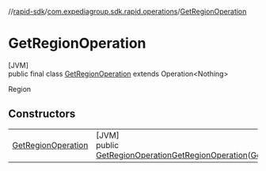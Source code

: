 //[rapid-sdk](../../../index.md)/[com.expediagroup.sdk.rapid.operations](../index.md)/[GetRegionOperation](index.md)

# GetRegionOperation

[JVM]\
public final class [GetRegionOperation](index.md) extends Operation&lt;Nothing&gt;

Region

## Constructors

| | |
|---|---|
| [GetRegionOperation](-get-region-operation.md) | [JVM]<br>public [GetRegionOperation](index.md)[GetRegionOperation](-get-region-operation.md)([GetRegionOperationParams](../-get-region-operation-params/index.md)params) |
